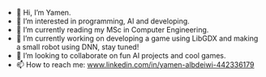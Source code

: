 - 👋 Hi, I’m Yamen. 
- 👀 I’m interested in programming, AI and developing. 
- 🌱 I’m currently reading my MSc in Computer Engineering.
- 🌱 I’m currently working on developing a game using LibGDX and making a small robot using DNN, stay tuned!
- 💞️ I’m looking to collaborate on fun AI projects and cool games. 
- 📫 How to reach me: www.linkedin.com/in/yamen-albdeiwi-442336179 

<!---
Yamen9418/Yamen9418 is a ✨ special ✨ repository because its `README.md` (this file) appears on your GitHub profile.
You can click the Preview link to take a look at your changes.
--->
